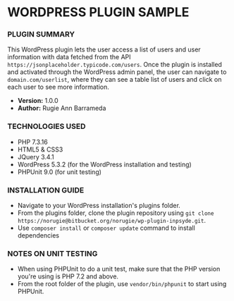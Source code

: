 # WORDPRESS PLUGIN SAMPLE #

### PLUGIN SUMMARY ###

This WordPress plugin lets the user access a list of users and user information with data fetched from the API `https://jsonplaceholder.typicode.com/users`. Once the plugin is installed and activated through the WordPress admin panel, the user can navigate to `domain.com/userlist`, where they can see a table list of users and click on each user to see more information.

* **Version:** 1.0.0
* **Author:** Rugie Ann Barrameda

### TECHNOLOGIES USED ###
* PHP 7.3.16
* HTML5 & CSS3
* JQuery 3.4.1
* WordPress 5.3.2 (for the WordPress installation and testing)
* PHPUnit 9.0 (for unit testing)

### INSTALLATION GUIDE ###
* Navigate to your WordPress installation's plugins folder.
* From the plugins folder, clone the plugin repository using `git clone https://norugie@bitbucket.org/norugie/wp-plugin-inpsyde.git`.
* Use `composer install` or `composer update` command to install dependencies

### NOTES ON UNIT TESTING ###
* When using PHPUnit to do a unit test, make sure that the PHP version you're using is PHP 7.2 and above.
* From the root folder of the plugin, use `vendor/bin/phpunit` to start using PHPUnit.